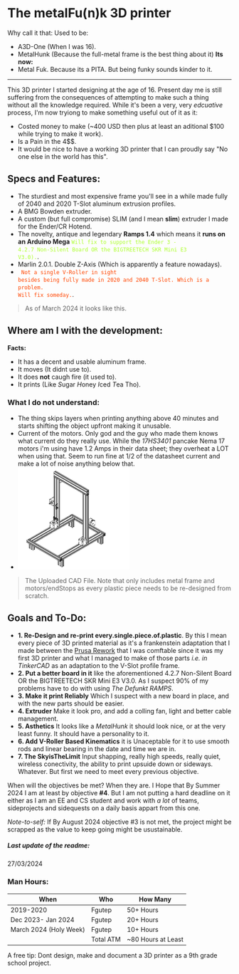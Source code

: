 # The metalFu(n)k 3D printer
Why call it that:
Used to be:
- A3D-One (When I was 16).
- MetalHunk (Because the full-metal frame is the best thing about it)
**Its now:**
- Metal Fuk. Because its a PITA. But being funky sounds kinder to it. 
------------

This 3D printer I started designing at the age of 16. Present day me is still suffering from the consequences of attempting to make such a thing without all the knowledge required. 
While it's been a very, very *edcuative* process, I'm now tryiong to make something useful out of it as it:
- Costed money to make (~400 USD then plus at least an aditional $100 while trying to make it work).
- Is a Pain in the 4$$.
- It would be nice to have a working 3D printer that I can proudly say "No one else in the world has this".
## Specs and Features:
- The sturdiest and most expensive frame you'll see in a while made fully of 2040 and 2020 T-Slot aluminum extrusion profiles.
- A BMG Bowden extruder.
- A custom (but full compromise) SLIM (and I mean **slim**) extruder I made for the Ender/CR Hotend.
- The novelty, antique and legendary **Ramps 1.4** which means it **runs on an Arduino Mega** <code style = "color : greenyellow">Will fix to support the Ender 3 -  4.2.7 Non-Silent Board OR the BIGTREETECH SKR Mini E3 V3.0).</code>.
- Marlin 2.0.1.
Double Z-Axis (Which is apparently a feature nowadays).
- <code style = "color : orangered"> Not a single V-Roller in sight besides being fully made in 2020 and 2040 T-Slot. Which is a problem. Will fix someday.</code>.
> As of March 2024 it looks like this.
## Where am I with the development:
**Facts:**
- It has a decent and usable aluminum frame.
- It moves (It didnt use to).
- It does **not** caugh fire (it used to).
- It prints (Like *S*ugar *H*oney *I*ced *T*ea Tho).

### What I do not understand:
- The thing skips layers when printing anything above 40 minutes and starts shifting the object upfront making it unusable.
- Current of the motors. Only god and the guy who made them knows what current do they really use. While the *17HS3401* pancake Nema 17 motors i'm using have 1.2 Amps in their data sheet; they overheat a LOT when using that. Seem to run fine at 1/2 of the datasheet current and make a lot of noise anything below that.
- <img src="https://github.com/fgutep/MetalFunk/blob/master/images/FaMMiniature.png" width="250">

> The Uploaded CAD File. Note that only includes metal frame and motors/endStops as every plastic piece needs to be re-designed from scratch.
## Goals and To-Do:
- **1. Re-Design and re-print every.single.piece.of.plastic**. By this I mean every piece of 3D printed material as it's a frankenstein adaptation that I made between the [Prusa Rework](https://reprap.org/wiki/Prusa_i3_Rework_Introduction "Prusa Rework") that I was comftable since it was my first 3D printer and what I managed to make of those parts *i.e. in TinkerCAD* as an adaptation to the V-Slot profile frame.
- **2. Put a better board in it** like the aforementioned 4.2.7 Non-Silent Board OR the BIGTREETECH SKR Mini E3 V3.0. As I suspect 90% of my problems have to do with using *The Defunkt RAMPS*.
- **3. Make it print Reliably** Which I suspect with a new board in place, and with the new parts should be easier.
- **4. Extruder** Make it look pro, and add a colling fan, light and better cable management.
- **5. Asthetics** It looks like a *MetalHunk* it should look nice, or at the very least funny. It should have a personality to it.
- **6. Add V-Roller Based Kinematics** it is Unaceptable for it to use smooth rods and linear bearing in the date and time we are in.
- **7. The SkyisTheLimit** Input shapping, really high speeds, really quiet, wireless conectivity, the ability to print upsuide down or sideways. Whatever. But first we need to meet every previous objective.

When will the objectives be met?
When they are. I Hope that By Summer 2024 I am at least by objective **#4**. But I am not putting a hard deadline on it either as I am an EE and CS student and work with *a lot* of teams, sideprojects and sidequests on a daily basis appart from this one.  

*Note-to-self:* If By August 2024 objective #3 is not met, the project might be scrapped as the value to keep going might be usustainable. 

##### Last update of the readme:
27/03/2024

### Man Hours:
| When | Who | How Many |
| ------------ | ------------ | ------------ |
|  2019-2020 | Fgutep  | 50+ Hours  |
| Dec 2023- Jan 2024  | Fgutep  |  20+ Hours |
| March 2024 (Holy Week) | Fgutep  |  10+ Hours |
|   |  Total ATM | ~80 Hours at Least  |

A free tip: Dont design, make and document a 3D printer as a 9th grade school project.

